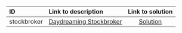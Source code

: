 | ID | Link to description | Link to solution |
|:---|:---|:---:|
| stockbroker | [Daydreaming Stockbroker](https://open.kattis.com/problems/stockbroker) | [Solution](https://github.com/versenyi98/leetcode-solutions/tree/main/solutions/Daydreaming%20Stockbroker)|
